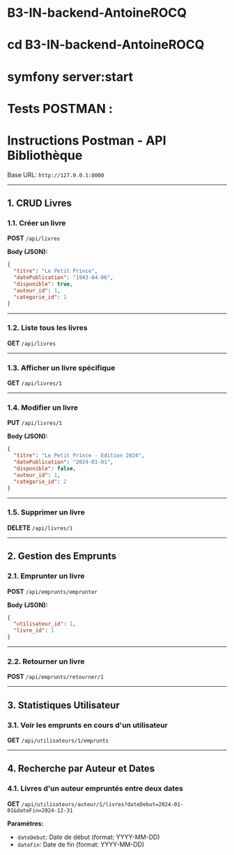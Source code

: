 # B3-IN-backend-AntoineROCQ
# cd B3-IN-backend-AntoineROCQ
# symfony server:start
# Tests POSTMAN :
# Instructions Postman - API Bibliothèque

Base URL: `http://127.0.0.1:8000`

---

## 1. CRUD Livres

### 1.1. Créer un livre
**POST** `/api/livres`

**Body (JSON):**
```json
{
  "titre": "Le Petit Prince",
  "datePublication": "1943-04-06",
  "disponible": true,
  "auteur_id": 1,
  "categorie_id": 1
}
```

---

### 1.2. Liste tous les livres
**GET** `/api/livres`

---

### 1.3. Afficher un livre spécifique
**GET** `/api/livres/1`

---

### 1.4. Modifier un livre
**PUT** `/api/livres/1`

**Body (JSON):**
```json
{
  "titre": "Le Petit Prince - Edition 2024",
  "datePublication": "2024-01-01",
  "disponible": false,
  "auteur_id": 1,
  "categorie_id": 2
}
```

---

### 1.5. Supprimer un livre
**DELETE** `/api/livres/1`

---

## 2. Gestion des Emprunts

### 2.1. Emprunter un livre
**POST** `/api/emprunts/emprunter`

**Body (JSON):**
```json
{
  "utilisateur_id": 1,
  "livre_id": 1
}
```
---

### 2.2. Retourner un livre
**POST** `/api/emprunts/retourner/1`

---

## 3. Statistiques Utilisateur

### 3.1. Voir les emprunts en cours d'un utilisateur
**GET** `/api/utilisateurs/1/emprunts`

---

## 4. Recherche par Auteur et Dates

### 4.1. Livres d'un auteur empruntés entre deux dates
**GET** `/api/utilisateurs/auteur/1/livres?dateDebut=2024-01-01&dateFin=2024-12-31`

**Paramètres:**
- `dateDebut`: Date de début (format: YYYY-MM-DD)
- `dateFin`: Date de fin (format: YYYY-MM-DD)
